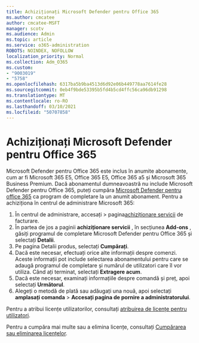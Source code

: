 ```yaml
---
title: Achiziționați Microsoft Defender pentru Office 365
ms.author: cmcatee
author: cmcatee-MSFT
manager: scotv
ms.audience: Admin
ms.topic: article
ms.service: o365-administration
ROBOTS: NOINDEX, NOFOLLOW
localization_priority: Normal
ms.collection: Adm_O365
ms.custom:
- "9003019"
- "5758"
ms.openlocfilehash: 6317ba5b9ba4513d6d92e06b449778aa7614fe28
ms.sourcegitcommit: 0eb4f9bde53395b5fd4b5cd4ffc56ca96db91298
ms.translationtype: MT
ms.contentlocale: ro-RO
ms.lasthandoff: 03/10/2021
ms.locfileid: "50707858"
---
```

# <a name="purchase-microsoft-defender-for-office-365"></a>Achiziționați Microsoft Defender pentru Office 365

Microsoft Defender pentru Office 365 este inclus în anumite abonamente, cum ar fi Microsoft 365 E5, Office 365 E5, Office 365 a5 și Microsoft 365 Business Premium. Dacă abonamentul dumneavoastră nu include Microsoft Defender pentru Office 365, puteți cumpăra [Microsoft Defender pentru office 365](https://docs.microsoft.com/microsoft-365/security/office-365-security/office-365-atp) ca program de completare la un anumit abonament. Pentru a achiziționa în centrul de administrare Microsoft 365:

1. În centrul de administrare, accesați   >  pagina[achiziționare servicii](https://go.microsoft.com/fwlink/p/?linkid=868433) de facturare.
2. În partea de jos a paginii **achiziționare servicii** , în secțiunea **Add-ons** , găsiți programul de completare Microsoft Defender pentru Office 365 și selectați **Detalii**.
3. Pe pagina Detalii produs, selectați **Cumpărați**.
4. Dacă este necesar, efectuați orice alte informații despre comenzi. Aceste informații pot include selectarea abonamentului pentru care se adaugă programul de completare și numărul de utilizatori care îl vor utiliza. Când ați terminat, selectați **Extragere acum**.
5. Dacă este necesar, examinați informațiile despre comandă și preț, apoi selectați **Următorul**.
6. Alegeți o metodă de plată sau adăugați una nouă, apoi selectați **amplasați comanda**  >  **Accesați pagina de pornire a administratorului**.

Pentru a atribui licențe utilizatorilor, consultați [atribuirea de licențe pentru utilizatori](https://docs.microsoft.com/microsoft-365/admin/manage/assign-licenses-to-users?view=o365-worldwide).

Pentru a cumpăra mai multe sau a elimina licențe, consultați [Cumpărarea sau eliminarea licențelor](https://docs.microsoft.com/microsoft-365/commerce/licenses/buy-licenses#buy-or-remove-licenses-for-your-business-subscription).